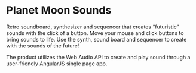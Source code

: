 
# Planet Moon Sounds

Retro soundboard, synthesizer and sequencer that creates “futuristic” sounds with the click of a button. Move your mouse and click buttons to bring sounds to life. Use the synth, sound board and sequencer to create with the sounds of the future!

The product utilizes the Web Audio API to create and play sound through a user-friendly AngularJS single page app.

